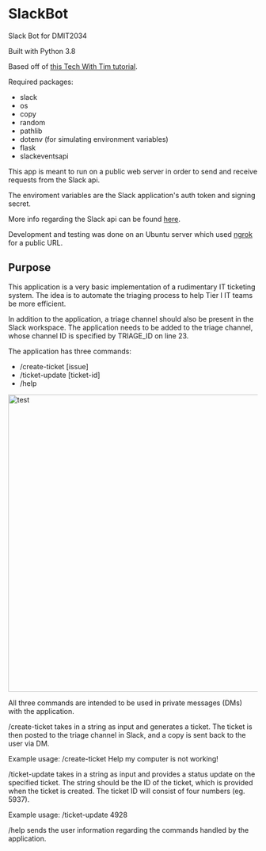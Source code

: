 # SlackBot
Slack Bot for DMIT2034

Built with Python 3.8

Based off of [this Tech With Tim tutorial](https://www.youtube.com/playlist?list=PLzMcBGfZo4-kqyzTzJWCV6lyK-ZMYECDc).

Required packages:
* slack
* os
* copy
* random
* pathlib
* dotenv (for simulating environment variables)
* flask
* slackeventsapi

This app is meant to run on a public web server in order to send and receive requests from the Slack api.

The enviroment variables are the Slack application's auth token and signing secret.

More info regarding the Slack api can be found [here](https://api.slack.com/).

Development and testing was done on an Ubuntu server which used [ngrok](https://ngrok.com/) for a public URL.

## Purpose
This application is a very basic implementation of a rudimentary IT ticketing system. The idea is to automate the triaging process to help Tier I IT teams be more efficient.

In addition to the application, a triage channel should also be present in the Slack workspace. The application needs to be added to the triage channel, whose channel ID is specified by TRIAGE_ID on line 23.

The application has three commands:
* /create-ticket [issue]
* /ticket-update [ticket-id]
* /help

<img src="https://camo.githubusercontent.com/39f71f393cb0005ec7070eb417ddccf800de82c29dbb351e9b1463bc7c446b67/68747470733a2f2f692e696d6775722e636f6d2f555638376d52362e706e67" alt="test" data-canonical-src="https://i.imgur.com/UV87mR6.png" width=800 height=600>

All three commands are intended to be used in private messages (DMs) with the application.

/create-ticket takes in a string as input and generates a ticket. The ticket is then posted to the triage channel in Slack, and a copy is sent back to the user via DM.

Example usage: /create-ticket Help my computer is not working!

/ticket-update takes in a string as input and provides a status update on the specified ticket. The string should be the ID of the ticket, which is provided when the ticket is created. The ticket ID will consist of four numbers (eg. 5937).

Example usage: /ticket-update 4928

/help sends the user information regarding the commands handled by the application.
